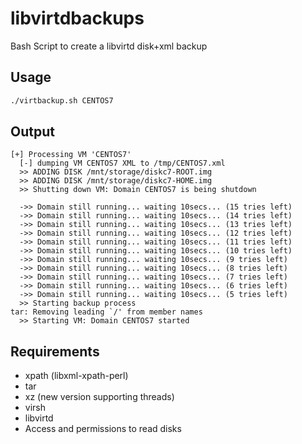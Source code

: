 # libvirtdbackups

Bash Script to create a libvirtd disk+xml backup

## Usage
  
```Bash
./virtbackup.sh CENTOS7
```

## Output

```
[+] Processing VM 'CENTOS7'
  [-] dumping VM CENTOS7 XML to /tmp/CENTOS7.xml
  >> ADDING DISK /mnt/storage/diskc7-ROOT.img
  >> ADDING DISK /mnt/storage/diskc7-HOME.img
  >> Shutting down VM: Domain CENTOS7 is being shutdown

  ->> Domain still running... waiting 10secs... (15 tries left)
  ->> Domain still running... waiting 10secs... (14 tries left)
  ->> Domain still running... waiting 10secs... (13 tries left)
  ->> Domain still running... waiting 10secs... (12 tries left)
  ->> Domain still running... waiting 10secs... (11 tries left)
  ->> Domain still running... waiting 10secs... (10 tries left)
  ->> Domain still running... waiting 10secs... (9 tries left)
  ->> Domain still running... waiting 10secs... (8 tries left)
  ->> Domain still running... waiting 10secs... (7 tries left)
  ->> Domain still running... waiting 10secs... (6 tries left)
  ->> Domain still running... waiting 10secs... (5 tries left)
  >> Starting backup process
tar: Removing leading `/' from member names
  >> Starting VM: Domain CENTOS7 started
```

## Requirements
  
- xpath (libxml-xpath-perl)
- tar
- xz (new version supporting threads)
- virsh
- libvirtd
- Access and permissions to read disks
